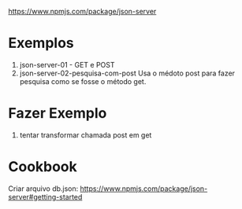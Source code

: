 https://www.npmjs.com/package/json-server

# Exemplos
1. json-server-01 - GET e POST
1. json-server-02-pesquisa-com-post
  Usa o médoto post para fazer pesquisa como se fosse o método get.




# Fazer Exemplo

1. tentar transformar chamada post em get

# Cookbook
Criar arquivo db.json:
https://www.npmjs.com/package/json-server#getting-started